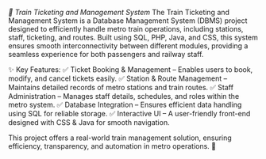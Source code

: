 *🚆 Train Ticketing and Management System*
The Train Ticketing and Management System is a Database Management System (DBMS) project designed to efficiently handle metro train operations, including stations, staff, ticketing, and routes. Built using SQL, PHP, Java, and CSS, this system ensures smooth interconnectivity between different modules, providing a seamless experience for both passengers and railway staff.

✨ Key Features:
✅ Ticket Booking & Management – Enables users to book, modify, and cancel tickets easily.
✅ Station & Route Management – Maintains detailed records of metro stations and train routes.
✅ Staff Administration – Manages staff details, schedules, and roles within the metro system.
✅ Database Integration – Ensures efficient data handling using SQL for reliable storage.
✅ Interactive UI – A user-friendly front-end designed with CSS & Java for smooth navigation.

This project offers a real-world train management solution, ensuring efficiency, transparency, and automation in metro operations. 🚄

